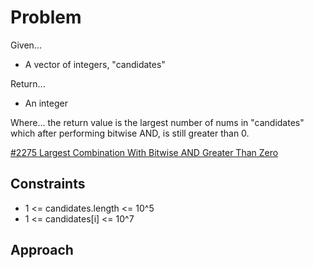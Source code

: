 
# Problem
Given...
- A vector of integers, "candidates"

Return...
- An integer

Where...
the return value is the largest number of nums in "candidates" which after 
performing bitwise AND, is still greater than 0.

[#2275 Largest Combination With Bitwise AND Greater Than Zero](https://leetcode.com/problems/largest-combination-with-bitwise-and-greater-than-zero/description/?envType=daily-question&envId=2024-11-07)

## Constraints
- 1 <= candidates.length <= 10^5
- 1 <= candidates\[i] <= 10^7

## Approach
